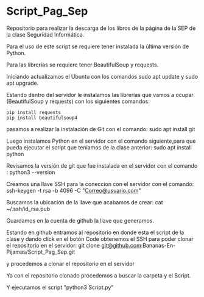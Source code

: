# Script_Pag_Sep
Repositorio para realizar la descarga de los libros de la página de la SEP de la clase Seguridad Informática.

Para el uso de este script se requiere tener instalada la última versión de Python.

Para las librerías se requiere tener BeautifulSoup y requests.

Iniciando actualizamos el Ubuntu con los comandos sudo apt update y sudo apt upgrade.

Estando dentro del servidor le instalamos las líbrerias que vamos a ocupar (BeautifulSoup y requests) con los siguientes comandos:
```
pip install requests
pip install beautifulsoup4
```

pasamos a realizar la instalación de Git con el comando:
sudo apt install git

Luego instalamos Python en el servidor con el comando siguiente,para que pueda ejecutar el script que teníamos de la clase anterior:
sudo apt install python

Revisamos la versión de git que fue instalada en el servidor con el comando :
python3 --version

Creamos una llave SSH para la coneccion con el servidor con el comando:
ssh-keygen -t rsa -b 4096 -C "Correo@usuario.com"

Buscamos la ubicación de la llave que acabamos de crear:
cat ~/.ssh/id_rsa.pub

Guardamos en la cuenta de github la llave que generamos.

Estando en github entramos al repositorio en donde esta el script de la clase y dando click en el botón Code obtenemos el SSH para poder clonar el repositorio en el servidor: 
git clone git@github.com:Bananas-En-Pijamas/Script_Pag_Sep.git

y procedemos a clonar el repositorio en el servidor

Ya con el repositorio clonado procedemos a buscar la carpeta y el Script.

Y ejecutamos el script "python3 Script.py"
